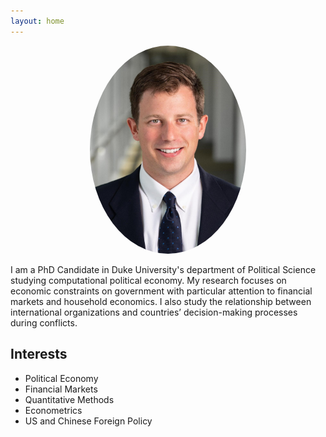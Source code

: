```yaml
---
layout: home
---
```


<p align="center">
  <a href="url"><img src= "/assets/images/portrait_web.jpg" width="250" style="border-radius:50%"></a>
</p>

I am a PhD Candidate in Duke University's department of Political Science studying computational political economy. My research focuses on economic constraints on government with particular attention to financial markets and household economics. I also study the relationship between international organizations and countries’ decision-making processes during conflicts.

## Interests
- Political Economy
- Financial Markets
- Quantitative Methods
- Econometrics
- US and Chinese Foreign Policy
<!-- - International Trade -->
<!-- - International Institutions -->
<!-- - Qualitative Methods -->
